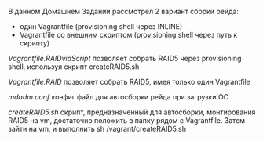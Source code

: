 В данном Домашнем Задании рассмотрел 2 вариант сборки рейда:

- один Vagrantfile (provisioning shell через INLINE)
- Vagrantfile со внешним скриптом (provisioning shell через путь к скрипту)

*Vagrantfile.RAIDviaScript*	позволяет собрать RAID5 через provisioning shell, используя скрипт createRAID5.sh

*Vagrantfile.RAID*		позволяет собрать RAID5, имея только один Vagrantfile

*mdadm.conf*			конфиг файл для автосборки рейда при загрузки ОС

*createRAID5.sh*			скрипт, предназначенный для автосборки, монтирования RAID5 на vm, достаточно положить в папку рядом с 
Vagrantfile. Затем зайти на vm, и выполнить sh /vagrant/createRAID5.sh


